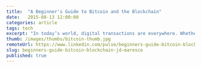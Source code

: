 ```yaml
---
title:  "A Beginner's Guide to Bitcoin and the Blockchain"
date:   2015-08-13 12:00:00
categories: article
tags: tech
excerpt: "In today’s world, digital transactions are everywhere. Whether we’re adding credit to a metro card, buying a burrito, making a payment on a student loan, or renting a bike, we store, spend, and exchange currency for goods and services every day. Every time we swipe a debit card, a lot goes on behind the scenes — big banks verify our identity through a pin number, and then check their records to make sure we have money to spend."
thumb: /images/thumbs/bitcoin-thumb.jpg
remoteUrl: https://www.linkedin.com/pulse/beginners-guide-bitcoin-blockchain-jd-maresco
slug: beginners-guide-bitcoin-blockchain-jd-maresco
published: true
---
```

